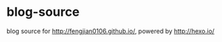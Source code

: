 blog-source
===========

blog source for http://fengjian0106.github.io/, powered by http://hexo.io/
